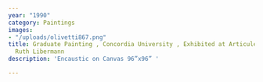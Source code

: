 ```yaml
---
year: "1990"
category: Paintings
images:
- "/uploads/olivetti867.png"
title: Graduate Painting , Concordia University , Exhibited at Articule Galerie w
  Ruth Libermann
description: 'Encaustic on Canvas 96”x96” '

---
```

